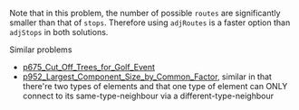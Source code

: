 Note that in this problem, the number of possible `routes` are significantly smaller than that of `stops`. Therefore using `adjRoutes` is a faster option than `adjStops` in both solutions.

Similar problems
- [p675_Cut_Off_Trees_for_Golf_Event](https://github.com/genxium/Leetcode/tree/master/p675_Cut_Off_Trees_for_Golf_Event) 
- [p952_Largest_Component_Size_by_Common_Factor](https://github.com/genxium/Leetcode/tree/master/p952_Largest_Component_Size_by_Common_Factor), similar in that there're two types of elements and that one type of element can ONLY connect to its same-type-neighbour via a different-type-neighbour 

